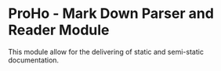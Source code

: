 # ProHo - Mark Down Parser and Reader Module

This module allow for the delivering of static and semi-static
documentation.
